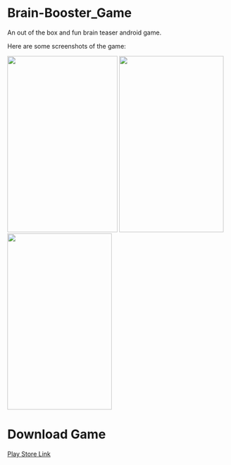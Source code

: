 # Brain-Booster_Game
An out of the box and fun brain teaser android game.

Here are some screenshots of the game: 

<img src="https://user-images.githubusercontent.com/24875366/46434854-7cdf2c80-c772-11e8-84bf-e63548d9d293.jpeg" data-canonical-src="https://gyazo.com/eb5c5741b6a9a16c692170a41a49c858.png" width="250" height="400" />
<img src="https://user-images.githubusercontent.com/24875366/46434855-7cdf2c80-c772-11e8-8886-768f867375f6.jpeg" data-canonical-src="https://gyazo.com/eb5c5741b6a9a16c692170a41a49c858.png" width="237" height="400" />

<img src="https://user-images.githubusercontent.com/24875366/46434856-7d77c300-c772-11e8-8d0f-af3c20314b67.jpeg" data-canonical-src="https://gyazo.com/eb5c5741b6a9a16c692170a41a49c858.png" width="237" height="400" />

# Download Game
[Play Store Link](https://play.google.com/store/apps/details?id=brainbooster.funcandi.com.brainbooster1)
 
